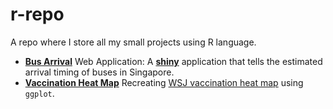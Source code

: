 # r-repo
A repo where I store all my small projects using R language.

- [**Bus Arrival**](https://jyzhang.shinyapps.io/bus_arrival/) Web Application: A [**shiny**](https://shiny.rstudio.com/) application that tells the estimated arrival timing of buses in Singapore.
- [**Vaccination Heat Map**](https://jyzhang88.github.io/uneven-odds/2017/02/06/recreating-vaccination-heatmap.html) Recreating [WSJ vaccination heat map](http://graphics.wsj.com/infectious-diseases-and-vaccines/) using `ggplot`.
